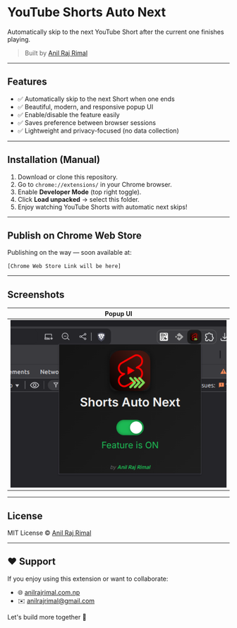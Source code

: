 
# YouTube Shorts Auto Next

Automatically skip to the next YouTube Short after the current one finishes playing.

> Built by [Anil Raj Rimal](https://anilrajrimal.com.np/)

---

## Features

- ✅ Automatically skip to the next Short when one ends
- ✅ Beautiful, modern, and responsive popup UI
- ✅ Enable/disable the feature easily
- ✅ Saves preference between browser sessions
- ✅ Lightweight and privacy-focused (no data collection)

---

## Installation (Manual)

1. Download or clone this repository.
2. Go to `chrome://extensions/` in your Chrome browser.
3. Enable **Developer Mode** (top right toggle).
4. Click **Load unpacked** → select this folder.
5. Enjoy watching YouTube Shorts with automatic next skips!

---

## Publish on Chrome Web Store

Publishing on the way — soon available at:

```
[Chrome Web Store Link will be here]
```

---

## Screenshots

| Popup UI                           |
|------------------------------------|
| ![Popup UI](icons/popup-screenshot.png) |

---

## License

MIT License © [Anil Raj Rimal](https://anilrajrimal.com.np/)

---

## ❤️ Support

If you enjoy using this extension or want to collaborate:

- 🌐 [anilrajrimal.com.np](https://anilrajrimal.com.np/)
- ✉️ anilrajrimal@gmail.com

Let's build more together 🚀
